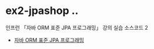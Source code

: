 # ex2-jpashop ..

인프런 「자바 ORM 표준 JPA 프로그래밍」 강의 실습 소스코드 2
- [자바 ORM 표준 JPA 프로그래밍](https://www.inflearn.com/course/ORM-JPA-Basic/dashboard)
